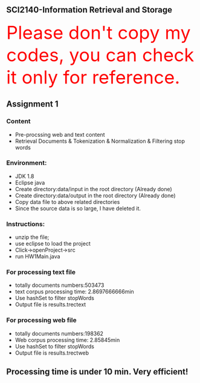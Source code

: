 ## SCI2140-Information Retrieval and Storage
 <font size=10 color= red>Please don't copy my codes, you can check it only for reference.</font>
## Assignment 1
### Content 
* Pre-procssing web and text content 
* Retrieval Documents & Tokenization & Normalization & Filtering stop words
### Environment:
* JDK 1.8
* Eclipse java
* Create directory:data/input in the root directory (Already done)
* Create directory:data/output in the root directory (Already done)
* Copy data file to above related directories
* Since the source data is so large, I have deleted it.

### Instructions:
* unzip the file;
* use eclipse to load the project
* Click->openProject->src
* run HW1Main.java

### For processing text file
* totally documents numbers:503473
* text corpus processing time: 2.8697666666min
* Use hashSet to filter stopWords
* Output file is results.trectext

### For processing web file
* totally documents numbers:198362
* Web corpus processing time: 2.85845min
* Use hashSet to filter stopWords
* Output file is results.trectweb

## Processing time is under 10 min. Very efficient!
